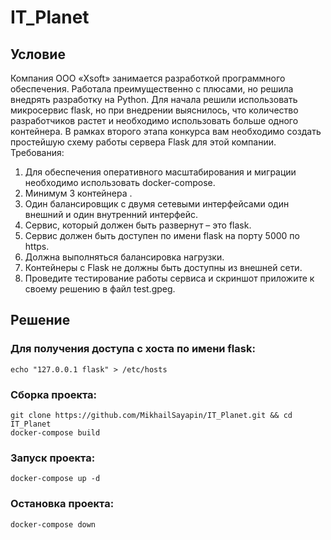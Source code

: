 # IT_Planet
## Условие
Компания ООО «Xsoft» занимается разработкой программного обеспечения. Работала
преимущественно с плюсами, но решила внедрять разработку на Python. Для начала решили
использовать микросервис flask, но при внедрении выяснилось, что количество разработчиков
растет и необходимо использовать больше одного контейнера.
В рамках второго этапа конкурса вам необходимо создать простейшую схему работы сервера
Flask для этой компании.
Требования:
1. Для обеспечения оперативного масштабирования и миграции необходимо использовать
docker-compose.
2. Минимум 3 контейнера .
3. Один балансировщик с двумя сетевыми интерфейсами один внешний и один внутренний
интерфейс.
4. Сервис, который должен быть развернут – это flask.
5. Сервис должен быть доступен по имени flask на порту 5000 по https.
6. Должна выполняться балансировка нагрузки.
7. Контейнеры с Flask не должны быть доступны из внешней сети.
8. Проведите тестирование работы сервиса и скриншот приложите к своему решению в
файл test.gpeg.
## Решение
### Для получения доступа с хоста по имени flask:
`echo "127.0.0.1 flask" > /etc/hosts`
### Сборка проекта:
```
git clone https://github.com/MikhailSayapin/IT_Planet.git && cd IT_Planet
docker-compose build
```
### Запуск проекта:
`docker-compose up -d`
### Остановка проекта:
`docker-compose down`
